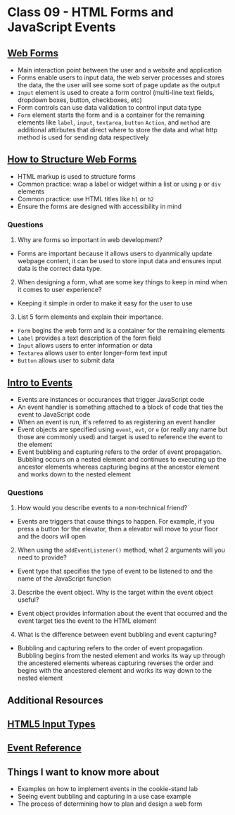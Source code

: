 # Class 09 - HTML Forms and JavaScript Events

## [Web Forms](https://developer.mozilla.org/en-US/docs/Learn/Forms/Your_first_form)
- Main interaction point between the user and a website and application
- Forms enable users to input data, the web server processes and stores the data, the the user will see some sort of page update as the output
- ```Input``` element is used to create a form control (multi-line text fields, dropdown boxes, button, checkboxes, etc)
- Form controls can use data validation to control input data type
- ``` Form ``` element starts the form and is a container for the remaining elements like ```label```, ```input```, ```textarea```, ```button```
```Action```, and ```method``` are additional attirbutes that direct where to store the data and what http method is used for sending data respectively

## [How to Structure Web Forms](https://developer.mozilla.org/en-US/docs/Learn/Forms/How_to_structure_a_web_form)
- HTML markup is used to structure forms
- Common practice: wrap a label or widget within a list or using ```p``` or ```div``` elements
- Common practice: use HTML titles like ```h1``` or ```h2```
- Ensure the forms are designed with accessibility in mind 

### Questions
1. Why are forms so important in web development?
- Forms are important because it allows users to dyanmically update webpage content, it can be used to store input data and ensures input data is the correct data type.
2. When designing a form, what are some key things to keep in mind when it comes to user experience?
- Keeping it simple in order to make it easy for the user to use
3. List 5 form elements and explain their importance.
- ```Form``` begins the web form and is a container for the remaining elements
- ```Label``` provides a text description of the form field
- ```Input``` allows users to enter information or data
- ```Textarea``` allows user to enter longer-form text input
- ```Button``` allows user to submit data

## [Intro to Events](https://developer.mozilla.org/en-US/docs/Learn/JavaScript/Building_blocks/Events)
- Events are instances or occurances that trigger JavaScript code
- An event handler is something attached to a block of code 
that ties the event to JavaScript code
- When an event is run, it's referred to as registering an event handler
- Event objects are specified using ```event```, ```evt```, or ```e``` (or really any name but those are commonly used) and target is used to reference the event to the element
- Event bubbling and capturing refers to the order of event propagation. Bubbling occurs on a nested element and continues to executing up the ancestor elements whereas capturing begins at the ancestor element and works down to the nested element

### Questions
1. How would you describe events to a non-technical friend?
- Events are triggers that cause things to happen. For example, if you press a button for the elevator, then a elevator will move to your floor and the doors will open
2. When using the ```addEventListener()``` method, what 2 arguments will you need to provide?
- Event type that specifies the type of event to be listened to and the name of the JavaScript function
3. Describe the event object. Why is the target within the event object useful?
- Event object provides information about the event that occurred and the event target ties the event to the HTML element
4. What is the difference between event bubbling and event capturing?
- Bubbling and capturing refers to the order of event propagation. Bubbling begins from the nested element and works its way up through the ancestered elements whereas capturing reverses the order and begins with the ancestered element and works its way down to the nested element

## Additional Resources

## [HTML5 Input Types](https://developer.mozilla.org/en-US/docs/Learn/Forms/HTML5_input_types)

## [Event Reference](https://developer.mozilla.org/en-US/docs/Web/Events)

## Things I want to know more about
- Examples on how to implement events in the cookie-stand lab
- Seeing event bubbling and capturing in a use case example
- The process of determining how to plan and design a web form
